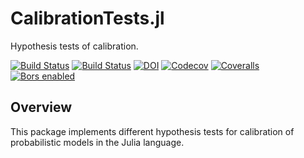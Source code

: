 # CalibrationTests.jl

Hypothesis tests of calibration.

[![Build Status](https://travis-ci.com/devmotion/CalibrationTests.jl.svg?branch=master)](https://travis-ci.com/devmotion/CalibrationTests.jl)
[![Build Status](https://github.com/devmotion/CalibrationTests.jl/workflows/CI/badge.svg)](https://github.com/devmotion/CalibrationTests.jl/actions?query=workflow%3ACI+branch%3Amaster)
[![DOI](https://zenodo.org/badge/215970266.svg)](https://zenodo.org/badge/latestdoi/215970266)
[![Codecov](https://codecov.io/gh/devmotion/CalibrationTests.jl/branch/master/graph/badge.svg)](https://codecov.io/gh/devmotion/CalibrationTests.jl)
[![Coveralls](https://coveralls.io/repos/github/devmotion/CalibrationTests.jl/badge.svg?branch=master)](https://coveralls.io/github/devmotion/CalibrationTests.jl?branch=master)
[![Bors enabled](https://bors.tech/images/badge_small.svg)](https://app.bors.tech/repositories/24613)

## Overview

This package implements different hypothesis tests for calibration of
probabilistic models in the Julia language.
